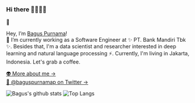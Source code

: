 ### Hi there 👋👋👋😜

👾

Hey, I’m [Bagus Purnama](https://baguspurnama.com)!<br/>
🔭 I’m currently working as a Software Engineer at ✨ PT. Bank Mandiri Tbk ✨. Besides that, I'm a data scientist and researcher interested in deep learning and natural language processing ⚡. Currently, I'm living in Jakarta, Indonesia. Let's grab a coffee.

[👽 More about me →](https://baguspurnama.com)<br/>
[👻 @baguspurnamap on Twitter →](https://twitter.com/BagusPurnamaP)

![Bagus's github stats](https://github-readme-stats.vercel.app/api?username=baguspurnama98&show=reviews,discussions_started,discussions_answered,prs_merged,prs_merged_percentage&theme=dark)
![Top Langs](https://github-readme-stats.vercel.app/api/top-langs/?username=baguspurnama98&hide_progress=true&theme=dark)
<!--
**baguspurnama98/baguspurnama98** is a ✨ _special_ ✨ repository because its `README.md` (this file) appears on your GitHub profile.

Here are some ideas to get you started:

- 🔭 I’m currently working on ...
- 🌱 I’m currently learning ...
- 👯 I’m looking to collaborate on ...
- 🤔 I’m looking for help with ...
- 💬 Ask me about ...
- 📫 How to reach me: ...
- 😄 Pronouns: ...
- ⚡ Fun fact: ...
👾

Hey, I’m Brian.

I’m a product designer, podcaster, and writer, currently living in San Francisco. Right now I’m building native mobile apps at GitHub. Let’s grab a coffee.

More about me →
My personal website
@brian_lovin on Twitter →
-->
